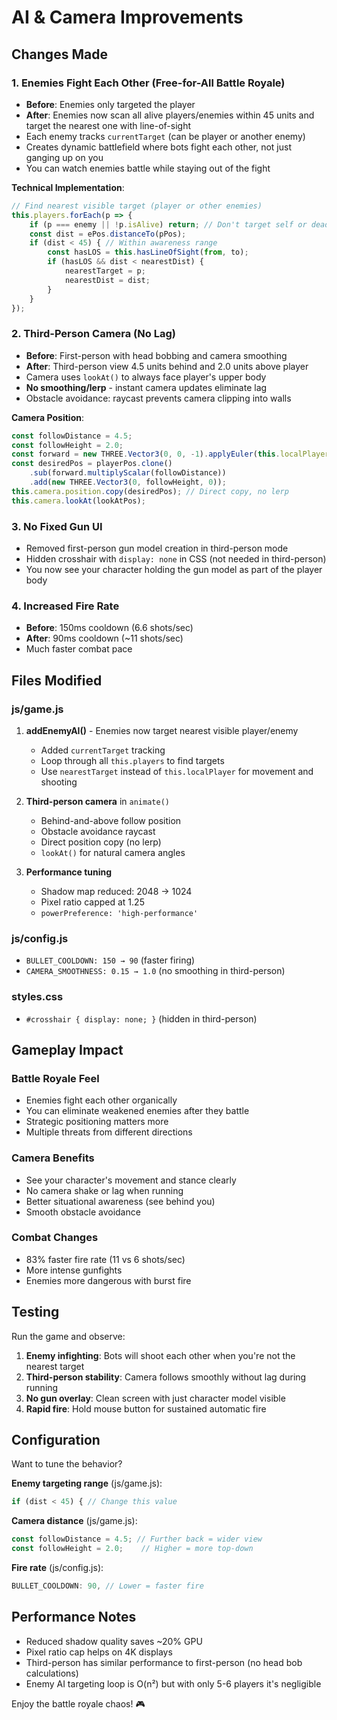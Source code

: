 # AI & Camera Improvements

## Changes Made

### 1. **Enemies Fight Each Other (Free-for-All Battle Royale)**
- **Before**: Enemies only targeted the player
- **After**: Enemies now scan all alive players/enemies within 45 units and target the nearest one with line-of-sight
- Each enemy tracks `currentTarget` (can be player or another enemy)
- Creates dynamic battlefield where bots fight each other, not just ganging up on you
- You can watch enemies battle while staying out of the fight

**Technical Implementation**:
```javascript
// Find nearest visible target (player or other enemies)
this.players.forEach(p => {
    if (p === enemy || !p.isAlive) return; // Don't target self or dead
    const dist = ePos.distanceTo(pPos);
    if (dist < 45) { // Within awareness range
        const hasLOS = this.hasLineOfSight(from, to);
        if (hasLOS && dist < nearestDist) {
            nearestTarget = p;
            nearestDist = dist;
        }
    }
});
```

### 2. **Third-Person Camera (No Lag)**
- **Before**: First-person with head bobbing and camera smoothing
- **After**: Third-person view 4.5 units behind and 2.0 units above player
- Camera uses `lookAt()` to always face player's upper body
- **No smoothing/lerp** - instant camera updates eliminate lag
- Obstacle avoidance: raycast prevents camera clipping into walls

**Camera Position**:
```javascript
const followDistance = 4.5;
const followHeight = 2.0;
const forward = new THREE.Vector3(0, 0, -1).applyEuler(this.localPlayer.rotation);
const desiredPos = playerPos.clone()
    .sub(forward.multiplyScalar(followDistance))
    .add(new THREE.Vector3(0, followHeight, 0));
this.camera.position.copy(desiredPos); // Direct copy, no lerp
this.camera.lookAt(lookAtPos);
```

### 3. **No Fixed Gun UI**
- Removed first-person gun model creation in third-person mode
- Hidden crosshair with `display: none` in CSS (not needed in third-person)
- You now see your character holding the gun model as part of the player body

### 4. **Increased Fire Rate**
- **Before**: 150ms cooldown (6.6 shots/sec)
- **After**: 90ms cooldown (~11 shots/sec)
- Much faster combat pace

## Files Modified

### js/game.js
1. **addEnemyAI()** - Enemies now target nearest visible player/enemy
   - Added `currentTarget` tracking
   - Loop through all `this.players` to find targets
   - Use `nearestTarget` instead of `this.localPlayer` for movement and shooting

2. **Third-person camera** in `animate()`
   - Behind-and-above follow position
   - Obstacle avoidance raycast
   - Direct position copy (no lerp)
   - `lookAt()` for natural camera angles

3. **Performance tuning**
   - Shadow map reduced: 2048 → 1024
   - Pixel ratio capped at 1.25
   - `powerPreference: 'high-performance'`

### js/config.js
- `BULLET_COOLDOWN: 150 → 90` (faster firing)
- `CAMERA_SMOOTHNESS: 0.15 → 1.0` (no smoothing in third-person)

### styles.css
- `#crosshair { display: none; }` (hidden in third-person)

## Gameplay Impact

### Battle Royale Feel
- Enemies fight each other organically
- You can eliminate weakened enemies after they battle
- Strategic positioning matters more
- Multiple threats from different directions

### Camera Benefits
- See your character's movement and stance clearly
- No camera shake or lag when running
- Better situational awareness (see behind you)
- Smooth obstacle avoidance

### Combat Changes
- 83% faster fire rate (11 vs 6 shots/sec)
- More intense gunfights
- Enemies more dangerous with burst fire

## Testing

Run the game and observe:
1. **Enemy infighting**: Bots will shoot each other when you're not the nearest target
2. **Third-person stability**: Camera follows smoothly without lag during running
3. **No gun overlay**: Clean screen with just character model visible
4. **Rapid fire**: Hold mouse button for sustained automatic fire

## Configuration

Want to tune the behavior?

**Enemy targeting range** (js/game.js):
```javascript
if (dist < 45) { // Change this value
```

**Camera distance** (js/game.js):
```javascript
const followDistance = 4.5; // Further back = wider view
const followHeight = 2.0;    // Higher = more top-down
```

**Fire rate** (js/config.js):
```javascript
BULLET_COOLDOWN: 90, // Lower = faster fire
```

## Performance Notes

- Reduced shadow quality saves ~20% GPU
- Pixel ratio cap helps on 4K displays
- Third-person has similar performance to first-person (no head bob calculations)
- Enemy AI targeting loop is O(n²) but with only 5-6 players it's negligible

Enjoy the battle royale chaos! 🎮
